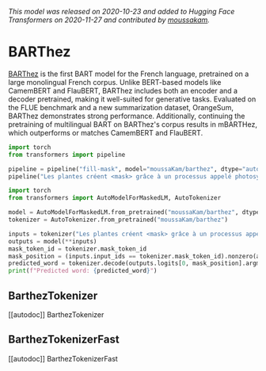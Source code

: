 <!--Copyright 2020 The HuggingFace Team. All rights reserved.

Licensed under the Apache License, Version 2.0 (the "License"); you may not use this file except in compliance with
the License. You may obtain a copy of the License at

http://www.apache.org/licenses/LICENSE-2.0

Unless required by applicable law or agreed to in writing, software distributed under the License is distributed on
an "AS IS" BASIS, WITHOUT WARRANTIES OR CONDITIONS OF ANY KIND, either express or implied. See the License for the
specific language governing permissions and limitations under the License.

⚠️ Note that this file is in Markdown but contain specific syntax for our doc-builder (similar to MDX) that may not be
rendered properly in your Markdown viewer.

-->
*This model was released on 2020-10-23 and added to Hugging Face Transformers on 2020-11-27 and contributed by [moussakam](https://huggingface.co/moussakam).*

# BARThez

[BARThez](https://huggingface.co/papers/2010.12321) is the first BART model for the French language, pretrained on a large monolingual French corpus. Unlike BERT-based models like CamemBERT and FlauBERT, BARThez includes both an encoder and a decoder pretrained, making it well-suited for generative tasks. Evaluated on the FLUE benchmark and a new summarization dataset, OrangeSum, BARThez demonstrates strong performance. Additionally, continuing the pretraining of multilingual BART on BARThez's corpus results in mBARTHez, which outperforms or matches CamemBERT and FlauBERT.

<hfoptions id="usage">
<hfoption id="Pipeline">

```py
import torch
from transformers import pipeline

pipeline = pipeline("fill-mask", model="moussaKam/barthez", dtype="auto")
pipeline("Les plantes créent <mask> grâce à un processus appelé photosynthèse.")
```

</hfoption>
<hfoption id="AutoModel">

```py
import torch
from transformers import AutoModelForMaskedLM, AutoTokenizer

model = AutoModelForMaskedLM.from_pretrained("moussaKam/barthez", dtype="auto")
tokenizer = AutoTokenizer.from_pretrained("moussaKam/barthez")

inputs = tokenizer("Les plantes créent <mask> grâce à un processus appelé photosynthèse.", return_tensors="pt")
outputs = model(**inputs)
mask_token_id = tokenizer.mask_token_id
mask_position = (inputs.input_ids == tokenizer.mask_token_id).nonzero(as_tuple=True)[1]
predicted_word = tokenizer.decode(outputs.logits[0, mask_position].argmax(dim=-1))
print(f"Predicted word: {predicted_word}")
```

</hfoption>
</hfoptions>

## BarthezTokenizer

[[autodoc]] BarthezTokenizer

## BarthezTokenizerFast

[[autodoc]] BarthezTokenizerFast
